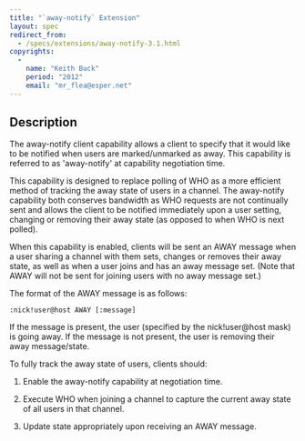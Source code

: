 ```yaml
---
title: "`away-notify` Extension"
layout: spec
redirect_from:
  - /specs/extensions/away-notify-3.1.html
copyrights:
  -
    name: "Keith Buck"
    period: "2012"
    email: "mr_flea@esper.net"
---
```


## Description

The away-notify client capability allows a client to specify that it
would like to be notified when users are marked/unmarked as away. This
capability is referred to as 'away-notify' at capability negotiation
time.

This capability is designed to replace polling of WHO as a more
efficient method of tracking the away state of users in a channel. The
away-notify capability both conserves bandwidth as WHO requests are
not continually sent and allows the client to be notified immediately
upon a user setting, changing or removing their away state (as opposed to when
WHO is next polled).

When this capability is enabled, clients will be sent an AWAY message
when a user sharing a channel with them sets, changes or removes their away
state, as well as when a user joins and has an away message set.
(Note that AWAY will not be sent for joining users with no away
message set.)

The format of the AWAY message is as follows:

    :nick!user@host AWAY [:message]

If the message is present, the user (specified by the nick!user@host
mask) is going away.  If the message is not present, the user is
removing their away message/state.

To fully track the away state of users, clients should:

1) Enable the away-notify capability at negotiation time.

2) Execute WHO when joining a channel to capture the current away
   state of all users in that channel.

3) Update state appropriately upon receiving an AWAY message.
